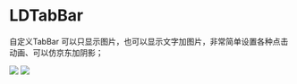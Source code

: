 # LDTabBar

自定义TabBar 可以只显示图片，也可以显示文字加图片，非常简单设置各种点击动画、可以仿京东加阴影；

![](http://ww3.sinaimg.cn/large/0060lm7Tly1fl0dr6sb10j30b802jdfr.jpg)
![](http://ww4.sinaimg.cn/large/0060lm7Tly1fl0dr6zv8nj30ba02cq2w.jpg)
